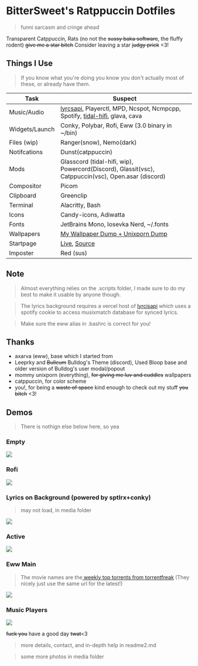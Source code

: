 # BitterSweet's Ratppuccin Dotfiles
> funni sarcasm and cringe ahead

Transparent Catppuccin, Rats (no not the ~~sussy baka software~~, the fluffy rodent)
~~give me a star bitch~~ Consider leaving a star ~~judgy prick~~ <3!

## Things I Use
> If you know what you're doing you know you don't actually most of these, or already have them.

| Task              | Suspect     |
|-------------------|-------------------------------------------------|
| Music/Audio       | [lyrcsapi](https://github.com/raitonoberu/lyricsapi), Playerctl, MPD, Ncspot, Ncmpcpp, Spotify, [tidal-hifi](https://github.com/Mastermindzh/tidal-hifi/), glava, cava
| Widgets/Launch    | Conky, Polybar, Rofi, Eww (3.0 binary in ~/bin)
| Files (wip)       | Ranger(snow), Nemo(dark)
| Notifcations      | Dunst(catppuccin)
| Mods              | Glasscord (tidal-hifi, wip), Powercord(Discord), Glassit(vsc), Catppuccin(vsc), Open.asar (discord)
| Compositor        | Picom
| Clipboard         | Greenclip
| Terminal          | Alacritty, Bash
| Icons             | Candy-icons, Adiwatta
| Fonts             | JetBrains Mono, Iosevka Nerd, ~/.fonts
| Wallpapers        | [My Wallpaper Dump + Unixporn Dump](https://github.com/BitterSweetcandyshop/Wallpapers)
| Startpage         | [Live](https://bittersweetcandyshop.github.io/startpage/), [Source](https://github.com/BitterSweetcandyshop/startpage)
| Imposter          | Red (sus)
## Note
> Almost everything relies on the .scripts folder, I made sure to do my best to make it usable by anyone though.

> The lyrics background requires a vercel host of [lyrcisapi](https://github.com/raitonoberu/lyricsapi) which uses a spotify cookie to access musixmatch database for synced lyrics.

> Make sure the eww alias in .bashrc is correct for you!

## Thanks
- axarva (eww), base which I started from
- Leeprky and ~~Bullcum~~ Bulldog's Theme (discord), Used Bloop base and older version of Bulldog's user modal/popout
- mommy unixporn (everything), ~~for giving me luv and cuddles~~ wallpapers
- catppuccin, for color scheme
- you!, for being a ~~waste of space~~ kind enough to check out my stuff ~~you bitch~~ <3!

## Demos
> There is nothign else below here, so yea

### Empty
![](https://github.com/BitterSweetcandyshop/dotfiles/blob/main/media/normal.png?raw=true)
### Rofi
![](https://github.com/BitterSweetcandyshop/dotfiles/blob/main/media/rofi.png?raw=true)
### Lyrics on Background (powered by sptlrx+conky)
> may not load, in media folder

![](https://github.com/BitterSweetcandyshop/dotfiles/blob/main/media/sptlrx_back.gif?raw=true)

### Active
![](https://github.com/BitterSweetcandyshop/dotfiles/blob/main/media/rubber_room.png?raw=true)
### Eww Main
> The movie names are the[ weekly top torrents from torrentfreak](https://torrentfreak.com/top-10-most-torrented-pirated-movies/) (They nicely just use the same url for the latest!)


![](https://github.com/BitterSweetcandyshop/dotfiles/blob/main/media/eww_main.png?raw=true)
### Music Players
![](https://github.com/BitterSweetcandyshop/dotfiles/blob/main/media/music_players.png?raw=true)


~~fuck you~~ have a good day ~~twat~~<3
> more details, contact, and in-depth help in readme2.md

> some more photos in media folder